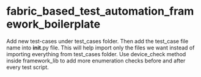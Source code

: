 # fabric_based_test_automation_framework_boilerplate

Add new test-cases under test_cases folder.
Then add the test_case file name into __init__.py file. This will help import only the files we want instead of importing everything from test_cases folder.
Use device_check method inside framework_lib to add more enumeration checks before and after every test script.
